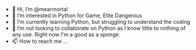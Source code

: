 - 👋 Hi, I’m @mearmortal
- 👀 I’m interested in Python for Game, Elite Dangerous 
- 🌱 I’m currently learning Python, but struggling to understand the coding
- 💞️ I’m not looking to collaborate on Python as I know little to nothing of any use. Right now I'm a good as a sponge.
- 📫 How to reach me ...

<!---
mearmortal/mearmortal is a ✨ special ✨ repository because its `README.md` (this file) appears on your GitHub profile.
You can click the Preview link to take a look at your changes.
--->
